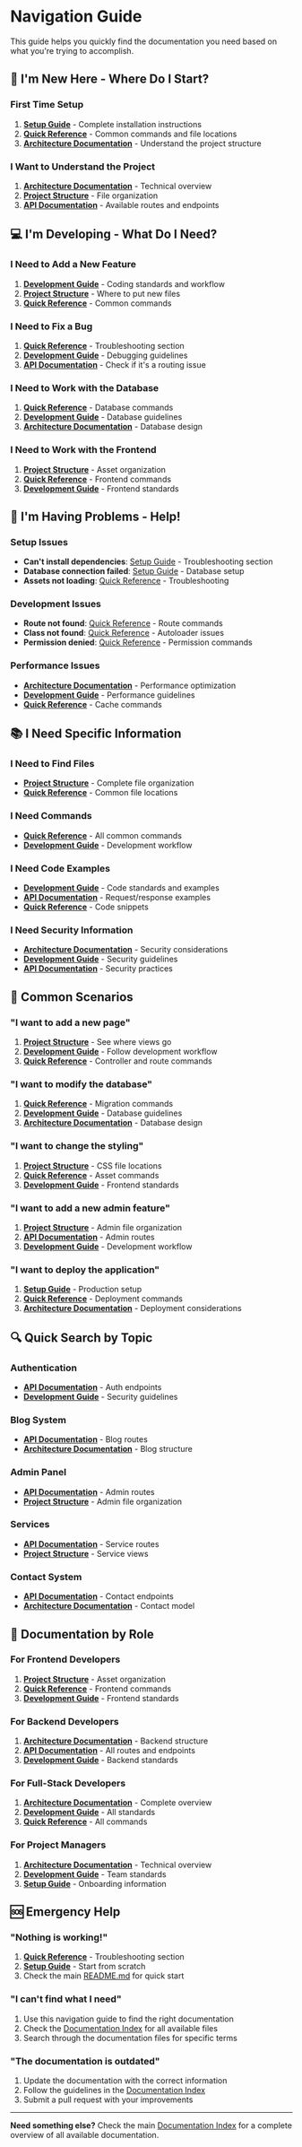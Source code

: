 # Navigation Guide

This guide helps you quickly find the documentation you need based on what you're trying to accomplish.

## 🚀 I'm New Here - Where Do I Start?

### First Time Setup
1. **[Setup Guide](SETUP.md)** - Complete installation instructions
2. **[Quick Reference](QUICK_REFERENCE.md)** - Common commands and file locations
3. **[Architecture Documentation](ARCHITECTURE.md)** - Understand the project structure

### I Want to Understand the Project
1. **[Architecture Documentation](ARCHITECTURE.md)** - Technical overview
2. **[Project Structure](STRUCTURE.md)** - File organization
3. **[API Documentation](API.md)** - Available routes and endpoints

## 💻 I'm Developing - What Do I Need?

### I Need to Add a New Feature
1. **[Development Guide](DEVELOPMENT.md)** - Coding standards and workflow
2. **[Project Structure](STRUCTURE.md)** - Where to put new files
3. **[Quick Reference](QUICK_REFERENCE.md)** - Common commands

### I Need to Fix a Bug
1. **[Quick Reference](QUICK_REFERENCE.md)** - Troubleshooting section
2. **[Development Guide](DEVELOPMENT.md)** - Debugging guidelines
3. **[API Documentation](API.md)** - Check if it's a routing issue

### I Need to Work with the Database
1. **[Quick Reference](QUICK_REFERENCE.md)** - Database commands
2. **[Development Guide](DEVELOPMENT.md)** - Database guidelines
3. **[Architecture Documentation](ARCHITECTURE.md)** - Database design

### I Need to Work with the Frontend
1. **[Project Structure](STRUCTURE.md)** - Asset organization
2. **[Quick Reference](QUICK_REFERENCE.md)** - Frontend commands
3. **[Development Guide](DEVELOPMENT.md)** - Frontend standards

## 🔧 I'm Having Problems - Help!

### Setup Issues
- **Can't install dependencies**: [Setup Guide](SETUP.md) - Troubleshooting section
- **Database connection failed**: [Setup Guide](SETUP.md) - Database setup
- **Assets not loading**: [Quick Reference](QUICK_REFERENCE.md) - Troubleshooting

### Development Issues
- **Route not found**: [Quick Reference](QUICK_REFERENCE.md) - Route commands
- **Class not found**: [Quick Reference](QUICK_REFERENCE.md) - Autoloader issues
- **Permission denied**: [Quick Reference](QUICK_REFERENCE.md) - Permission commands

### Performance Issues
- **[Architecture Documentation](ARCHITECTURE.md)** - Performance optimization
- **[Development Guide](DEVELOPMENT.md)** - Performance guidelines
- **[Quick Reference](QUICK_REFERENCE.md)** - Cache commands

## 📚 I Need Specific Information

### I Need to Find Files
- **[Project Structure](STRUCTURE.md)** - Complete file organization
- **[Quick Reference](QUICK_REFERENCE.md)** - Common file locations

### I Need Commands
- **[Quick Reference](QUICK_REFERENCE.md)** - All common commands
- **[Development Guide](DEVELOPMENT.md)** - Development workflow

### I Need Code Examples
- **[Development Guide](DEVELOPMENT.md)** - Code standards and examples
- **[API Documentation](API.md)** - Request/response examples
- **[Quick Reference](QUICK_REFERENCE.md)** - Code snippets

### I Need Security Information
- **[Architecture Documentation](ARCHITECTURE.md)** - Security considerations
- **[Development Guide](DEVELOPMENT.md)** - Security guidelines
- **[API Documentation](API.md)** - Security practices

## 🎯 Common Scenarios

### "I want to add a new page"
1. **[Project Structure](STRUCTURE.md)** - See where views go
2. **[Development Guide](DEVELOPMENT.md)** - Follow development workflow
3. **[Quick Reference](QUICK_REFERENCE.md)** - Controller and route commands

### "I want to modify the database"
1. **[Quick Reference](QUICK_REFERENCE.md)** - Migration commands
2. **[Development Guide](DEVELOPMENT.md)** - Database guidelines
3. **[Architecture Documentation](ARCHITECTURE.md)** - Database design

### "I want to change the styling"
1. **[Project Structure](STRUCTURE.md)** - CSS file locations
2. **[Quick Reference](QUICK_REFERENCE.md)** - Asset commands
3. **[Development Guide](DEVELOPMENT.md)** - Frontend standards

### "I want to add a new admin feature"
1. **[Project Structure](STRUCTURE.md)** - Admin file organization
2. **[API Documentation](API.md)** - Admin routes
3. **[Development Guide](DEVELOPMENT.md)** - Development workflow

### "I want to deploy the application"
1. **[Setup Guide](SETUP.md)** - Production setup
2. **[Quick Reference](QUICK_REFERENCE.md)** - Deployment commands
3. **[Architecture Documentation](ARCHITECTURE.md)** - Deployment considerations

## 🔍 Quick Search by Topic

### Authentication
- **[API Documentation](API.md)** - Auth endpoints
- **[Development Guide](DEVELOPMENT.md)** - Security guidelines

### Blog System
- **[API Documentation](API.md)** - Blog routes
- **[Architecture Documentation](ARCHITECTURE.md)** - Blog structure

### Admin Panel
- **[API Documentation](API.md)** - Admin routes
- **[Project Structure](STRUCTURE.md)** - Admin file organization

### Services
- **[API Documentation](API.md)** - Service routes
- **[Project Structure](STRUCTURE.md)** - Service views

### Contact System
- **[API Documentation](API.md)** - Contact endpoints
- **[Architecture Documentation](ARCHITECTURE.md)** - Contact model

## 📖 Documentation by Role

### For Frontend Developers
1. **[Project Structure](STRUCTURE.md)** - Asset organization
2. **[Quick Reference](QUICK_REFERENCE.md)** - Frontend commands
3. **[Development Guide](DEVELOPMENT.md)** - Frontend standards

### For Backend Developers
1. **[Architecture Documentation](ARCHITECTURE.md)** - Backend structure
2. **[API Documentation](API.md)** - All routes and endpoints
3. **[Development Guide](DEVELOPMENT.md)** - Backend standards

### For Full-Stack Developers
1. **[Architecture Documentation](ARCHITECTURE.md)** - Complete overview
2. **[Development Guide](DEVELOPMENT.md)** - All standards
3. **[Quick Reference](QUICK_REFERENCE.md)** - All commands

### For Project Managers
1. **[Architecture Documentation](ARCHITECTURE.md)** - Technical overview
2. **[Development Guide](DEVELOPMENT.md)** - Team standards
3. **[Setup Guide](SETUP.md)** - Onboarding information

## 🆘 Emergency Help

### "Nothing is working!"
1. **[Quick Reference](QUICK_REFERENCE.md)** - Troubleshooting section
2. **[Setup Guide](SETUP.md)** - Start from scratch
3. Check the main [README.md](../README.md) for quick start

### "I can't find what I need"
1. Use this navigation guide to find the right documentation
2. Check the [Documentation Index](README.md) for all available files
3. Search through the documentation files for specific terms

### "The documentation is outdated"
1. Update the documentation with the correct information
2. Follow the guidelines in the [Documentation Index](README.md)
3. Submit a pull request with your improvements

---

**Need something else?** Check the main [Documentation Index](README.md) for a complete overview of all available documentation.